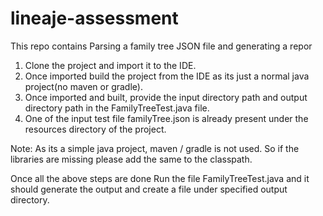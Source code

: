 # lineaje-assessment
This repo contains Parsing a family tree JSON file and generating a repor

1. Clone the project and import it to the IDE.
2. Once imported build the project from the IDE as its just a normal java project(no maven or gradle).
3. Once imported and built, provide the input directory path and output directory path in the FamilyTreeTest.java file.
4. One of the input test file familyTree.json is already present under the resources directory of the project.

Note: As its a simple java project, maven / gradle is not used. So if the libraries are missing please add the same to the classpath.

Once all the above steps are done Run the file FamilyTreeTest.java and it should generate the output and create a file under specified output directory.

